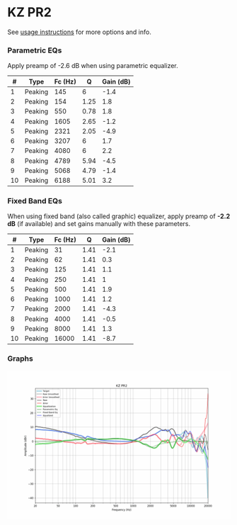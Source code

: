 # KZ PR2
See [usage instructions](https://github.com/jaakkopasanen/AutoEq#usage) for more options and info.

### Parametric EQs
Apply preamp of -2.6 dB when using parametric equalizer.

|   # | Type    |   Fc (Hz) |    Q |   Gain (dB) |
|-----|---------|-----------|------|-------------|
|   1 | Peaking |       145 | 6    |        -1.4 |
|   2 | Peaking |       154 | 1.25 |         1.8 |
|   3 | Peaking |       550 | 0.78 |         1.8 |
|   4 | Peaking |      1605 | 2.65 |        -1.2 |
|   5 | Peaking |      2321 | 2.05 |        -4.9 |
|   6 | Peaking |      3207 | 6    |         1.7 |
|   7 | Peaking |      4080 | 6    |         2.2 |
|   8 | Peaking |      4789 | 5.94 |        -4.5 |
|   9 | Peaking |      5068 | 4.79 |        -1.4 |
|  10 | Peaking |      6188 | 5.01 |         3.2 |

### Fixed Band EQs
When using fixed band (also called graphic) equalizer, apply preamp of **-2.2 dB** (if available) and set gains manually with these parameters.

|   # | Type    |   Fc (Hz) |    Q |   Gain (dB) |
|-----|---------|-----------|------|-------------|
|   1 | Peaking |        31 | 1.41 |        -2.1 |
|   2 | Peaking |        62 | 1.41 |         0.3 |
|   3 | Peaking |       125 | 1.41 |         1.1 |
|   4 | Peaking |       250 | 1.41 |         1   |
|   5 | Peaking |       500 | 1.41 |         1.9 |
|   6 | Peaking |      1000 | 1.41 |         1.2 |
|   7 | Peaking |      2000 | 1.41 |        -4.3 |
|   8 | Peaking |      4000 | 1.41 |        -0.5 |
|   9 | Peaking |      8000 | 1.41 |         1.3 |
|  10 | Peaking |     16000 | 1.41 |        -8.7 |

### Graphs
![](./KZ%20PR2.png)
